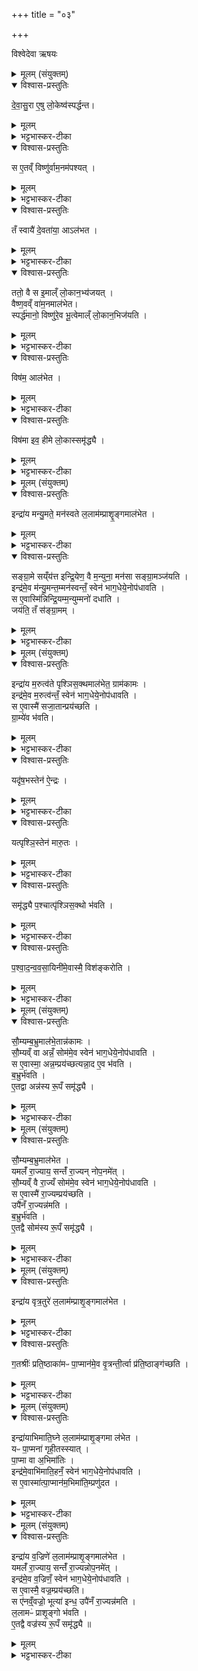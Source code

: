 +++
title = "०३"

+++

विश्वेदेवा ऋषयः


<details><summary>मूलम् (संयुक्तम्)</summary>

दे॒वा॒सु॒रा ए॒षु लो॒केष्व॑स्पर्द्धन्त॒ स ए॒तव्ँ विष्णु॑र्वाम॒नम॑पश्य॒त्तँ स्वायै॑ दे॒वता॑या॒ आऽल॑भत॒ ततो॒ वै स इ॒माल्ँ लो॒कान॒भ्य॑जयद्वैष्ण॒वव्ँ वा॑म॒नमाल॑भेत॒ स्पर्द्ध॑मानो॒ विष्णु॑रे॒व भू॒त्वेमाल्ँ लो॒कान॒भिज॑यति॒ विष॑म॒ आल॑भेत॒ विष॑मा इव॒ हीमे लो॒कास्समृ॑द्ध्यै 
</details>

<details open><summary>विश्वास-प्रस्तुतिः</summary>

दे॒वा॒सु॒रा ए॒षु लो॒केष्व॑स्पर्द्धन्त।
</details>

<details><summary>मूलम्</summary>

दे॒वा॒सु॒रा ए॒षु लो॒केष्व॑स्पर्द्धन्त।
</details>

<details><summary>भट्टभास्कर-टीका</summary>

1 देवासुरा इत्यादि ॥ स्पर्धा लोकविषयं परस्परमैश्वर्यासहनम् ।
</details>

<details open><summary>विश्वास-प्रस्तुतिः</summary>

स ए॒तव्ँ विष्णु॑र्वाम॒नम॑पश्यत् ।
</details>

<details><summary>मूलम्</summary>

स ए॒तव्ँ विष्णु॑र्वाम॒नम॑पश्यत् ।
</details>

<details><summary>भट्टभास्कर-टीका</summary>

वामनो ह्रस्वाङ्गः । स्वायै देवतायै आत्मानमेव देवतां कृत्वा ।
</details>

<details open><summary>विश्वास-प्रस्तुतिः</summary>

तँ स्वायै॑ दे॒वता॑या॒ आऽल॑भत ।
</details>

<details><summary>मूलम्</summary>

तँ स्वायै॑ दे॒वता॑या॒ आऽल॑भत ।
</details>

<details><summary>भट्टभास्कर-टीका</summary>

तस्यै वामनमालभत ।
</details>

<details open><summary>विश्वास-प्रस्तुतिः</summary>

ततो॒ वै स इ॒माल्ँ लो॒कान॒भ्य॑जयत् ।  
वैष्ण॒वव्ँ वा॑म॒नमाल॑भेत।   
स्पर्द्ध॑मानो॒ विष्णु॑रे॒व भू॒त्वेमाल्ँ लो॒कान॒भिज॑यति ।
</details>

<details><summary>मूलम्</summary>

ततो॒ वै स इ॒माल्ँ लो॒कान॒भ्य॑जयत् ।  
वैष्ण॒वव्ँ वा॑म॒नमाल॑भेत।   
स्पर्द्ध॑मानो॒ विष्णु॑रे॒व भू॒त्वेमाल्ँ लो॒कान॒भिज॑यति ।
</details>

<details><summary>भट्टभास्कर-टीका</summary>

ततो वा इत्यादि । गतम् । स्पर्धमान इति स्पर्धाविषयसिद्ध्यै ।
</details>

<details open><summary>विश्वास-प्रस्तुतिः</summary>

विष॑म॒ आल॑भेत ।
</details>

<details><summary>मूलम्</summary>

विष॑म॒ आल॑भेत ।
</details>

<details><summary>भट्टभास्कर-टीका</summary>

विषम इति । निम्नोन्नतस्थले देवयजनभूते ।
</details>

<details open><summary>विश्वास-प्रस्तुतिः</summary>

विष॑मा इव॒ हीमे लो॒कास्समृ॑द्ध्यै ।
</details>

<details><summary>मूलम्</summary>

विष॑मा इव॒ हीमे लो॒कास्समृ॑द्ध्यै ।
</details>

<details><summary>भट्टभास्कर-टीका</summary>

विषमा इवेति । भोक्तृभोग्यादिवैलक्षण्याद्वैषम्यं लोकानाम् ॥
</details>



<details><summary>मूलम् (संयुक्तम्)</summary>

इन्द्रा॑य मन्यु॒मते॒ मन॑स्वते ल॒लाम॑म्प्राशॄ॒ङ्गमाल॑भेत सङ्ग्रा॒मे (16)  
सय्ँय॑त्त इन्द्रि॒येण॒ वै म॒न्युना॒ मन॑सा सङ्ग्रा॒मञ्ज॑य॒तीन्द्र॑मे॒व म॑न्यु॒मन्त॒म्मन॑स्वन्तँ॒ स्वेन॑ भाग॒धेये॒नोप॑धावति॒  स ए॒वास्मि॑न्निन्द्रि॒यम्म॒न्युम्मनो॑ दधाति॒ जय॑ति॒ तँ स॑ङ्ग्रा॒मम् 
</details>

<details open><summary>विश्वास-प्रस्तुतिः</summary>

इन्द्रा॑य मन्यु॒मते॒ मन॑स्वते ल॒लाम॑म्प्राशॄ॒ङ्गमाल॑भेत ।  
</details>

<details><summary>मूलम्</summary>

इन्द्रा॑य मन्यु॒मते॒ मन॑स्वते ल॒लाम॑म्प्राशॄ॒ङ्गमाल॑भेत ।  
</details>

<details><summary>भट्टभास्कर-टीका</summary>

2 इन्द्रायेत्यादि ॥ ललामः श्वेतपुण्ड्रलाच्छितललाटः । मत्त्वर्थीयो लुप्यते । प्राशृङ्गो लम्बितशृङ्गः, पिङ्गल- प्राशृङ्गो गौः' इति भरद्वाजवचनात् ।
</details>

<details open><summary>विश्वास-प्रस्तुतिः</summary>

सङ्ग्रा॒मे सय्ँय॑त्त इन्द्रि॒येण॒ वै म॒न्युना॒ मन॑सा सङ्ग्रा॒मञ्ज॑यति ।  
इन्द्र॑मे॒व म॑न्यु॒मन्त॒म्मन॑स्वन्तँ॒ स्वेन॑ भाग॒धेये॒नोप॑धावति ।  
स ए॒वास्मि॑न्निन्द्रि॒यम्म॒न्युम्मनो॑ दधाति ।  
जय॑ति॒ तँ स॑ङ्ग्रा॒मम् ।
</details>

<details><summary>मूलम्</summary>

सङ्ग्रा॒मे सय्ँय॑त्त इन्द्रि॒येण॒ वै म॒न्युना॒ मन॑सा सङ्ग्रा॒मञ्ज॑यति ।  
इन्द्र॑मे॒व म॑न्यु॒मन्त॒म्मन॑स्वन्तँ॒ स्वेन॑ भाग॒धेये॒नोप॑धावति ।  
स ए॒वास्मि॑न्निन्द्रि॒यम्म॒न्युम्मनो॑ दधाति ।  
जय॑ति॒ तँ स॑ङ्ग्रा॒मम् ।
</details>

<details><summary>भट्टभास्कर-टीका</summary>

इन्द्रियेणेत्यादि । इन्द्रियं वीर्यम् । इन्द्रियादित्रयं सङ्ग्रामजयश्रीहेतुः ॥
</details>



<details><summary>मूलम् (संयुक्तम्)</summary>

इन्द्रा॑य म॒रुत्व॑ते पृश्ञिस॒क्थमाल॑भेत॒ ग्राम॑काम॒ इन्द्र॑मे॒व म॒रुत्व॑न्तँ॒ स्वेन॑ भाग॒धेये॒नोप॑धावति॒ स ए॒वास्मै॑ सजा॒तान्प्रय॑च्छति ग्रा॒म्ये॑व भ॑वति॒ यदृ॑ष॒भस्तेन॑ (17)  ऐ॒न्द्रो यत्पृश्ञि॒स्तेन॑ मारु॒तस्समृ॑द्ध्यै प॒श्चात्पृ॑श्ञिस॒क्थो भ॑वति पश्चादन्ववसा॒यिनी॑मे॒वास्मै॒ विश॑ङ्करोति 
</details>

<details open><summary>विश्वास-प्रस्तुतिः</summary>

इन्द्रा॑य म॒रुत्व॑ते पृश्ञिस॒क्थमाल॑भेत॒ ग्राम॑कामः ।  
इन्द्र॑मे॒व म॒रुत्व॑न्तँ॒ स्वेन॑ भाग॒धेये॒नोप॑धावति ।  
स ए॒वास्मै॑ सजा॒तान्प्रय॑च्छति ।   
ग्रा॒म्ये॑व भ॑वति।
</details>

<details><summary>मूलम्</summary>

इन्द्रा॑य म॒रुत्व॑ते पृश्ञिस॒क्थमाल॑भेत॒ ग्राम॑कामः ।  
इन्द्र॑मे॒व म॒रुत्व॑न्तँ॒ स्वेन॑ भाग॒धेये॒नोप॑धावति ।  
स ए॒वास्मै॑ सजा॒तान्प्रय॑च्छति ।   
ग्रा॒म्ये॑व भ॑वति।
</details>

<details><summary>भट्टभास्कर-टीका</summary>

3 मरुत्त्वत इति ॥ 'तसौ मत्त्वर्थे' इति भत्वम् । पृश्निसक्थः श्वेतजानुः, श्वेतोरुरित्येके श्वेतकटिप्रदेश इति । 'बहुव्रीहौ सक्थ्यक्ष्णोः' इति षच् ।
</details>

<details open><summary>विश्वास-प्रस्तुतिः</summary>

यदृ॑ष॒भस्तेन॑  ऐ॒न्द्रः ।
</details>

<details><summary>मूलम्</summary>

यदृ॑ष॒भस्तेन॑  ऐ॒न्द्रः ।
</details>

<details><summary>भट्टभास्कर-टीका</summary>

यदृषभ इत्यादि । ऋषभस्य सेक्तृत्वादैन्द्रत्वम् ।
</details>

<details open><summary>विश्वास-प्रस्तुतिः</summary>

यत्पृश्ञि॒स्तेन॑ मारु॒तः ।
</details>

<details><summary>मूलम्</summary>

यत्पृश्ञि॒स्तेन॑ मारु॒तः ।
</details>

<details><summary>भट्टभास्कर-टीका</summary>

श्वेतस्य वायव्यत्वात्पृश्नेर्मारुतत्वम् ।
</details>

<details open><summary>विश्वास-प्रस्तुतिः</summary>

समृ॑द्ध्यै प॒श्चात्पृ॑श्ञिस॒क्थो भ॑वति ।  
</details>

<details><summary>मूलम्</summary>

समृ॑द्ध्यै प॒श्चात्पृ॑श्ञिस॒क्थो भ॑वति ।  
</details>

<details><summary>भट्टभास्कर-टीका</summary>

समृद्ध्या इति । सदृशस्सम्बन्धस्समृद्धिः ।
</details>

<details open><summary>विश्वास-प्रस्तुतिः</summary>

प॒श्वा॒द॒न्व॒व॒सा॒यिनी॑मे॒वास्मै॒ विश॑ङ्करोति ।
</details>

<details><summary>मूलम्</summary>

प॒श्वा॒द॒न्व॒व॒सा॒यिनी॑मे॒वास्मै॒ विश॑ङ्करोति ।
</details>

<details><summary>भट्टभास्कर-टीका</summary>

पश्चादिति । सक्थः पश्चाद्भागे पृश्नित्वं यस्य स तथोक्तः । पश्चादन्ववसायिनीं पश्चादनुसृत्यावस्थानशीलां विशं प्रजां करोति ॥
</details>



<details><summary>मूलम् (संयुक्तम्)</summary>

सौ॒म्यम्ब॒भ्रुमाल॑भे॒तान्न॑कामस्सौ॒म्यव्ँ वा अन्नँ॒ सोम॑मे॒व स्वेन॑ भाग॒धेये॒नोप॑धावति॒  स ए॒वास्मा॒ अन्न॒म्प्रय॑च्छत्यन्ना॒द ए॒व भ॑वति ब॒भ्रुर्भ॑वत्ये॒तद्वा अन्न॑स्य रू॒पँ समृ॑द्ध्यै
</details>

<details open><summary>विश्वास-प्रस्तुतिः</summary>

सौ॒म्यम्ब॒भ्रुमाल॑भे॒तान्न॑कामः ।  
सौ॒म्यव्ँ वा अन्नँ॒ सोम॑मे॒व स्वेन॑ भाग॒धेये॒नोप॑धावति ।  
स ए॒वास्मा॒ अन्न॒म्प्रय॑च्छत्यन्ना॒द ए॒व भ॑वति ।   
ब॒भ्रुर्भ॑वति ।   
ए॒तद्वा अन्न॑स्य रू॒पँ समृ॑द्ध्यै ।
</details>

<details><summary>मूलम्</summary>

सौ॒म्यम्ब॒भ्रुमाल॑भे॒तान्न॑कामः ।  
सौ॒म्यव्ँ वा अन्नँ॒ सोम॑मे॒व स्वेन॑ भाग॒धेये॒नोप॑धावति ।  
स ए॒वास्मा॒ अन्न॒म्प्रय॑च्छत्यन्ना॒द ए॒व भ॑वति ।   
ब॒भ्रुर्भ॑वति ।   
ए॒तद्वा अन्न॑स्य रू॒पँ समृ॑द्ध्यै ।
</details>

<details><summary>भट्टभास्कर-टीका</summary>

4 सौम्यमित्यादि ॥ बभ्रुः कपिलश्यामः । सौम्यमन्नं, तस्योदयशीलत्वाद्बभ्रुरिति ॥
</details>



<details><summary>मूलम् (संयुक्तम्)</summary>

सौ॒म्यम्ब॒भ्रुमाल॑भेत॒ यमल॑म् (18)  रा॒ज्याय॒ सन्तँ॑ रा॒ज्यन्नोप॒नमे॑त्सौ॒म्यव्ँ वै रा॒ज्यँ सोम॑मे॒व स्वेन॑ भाग॒धेये॒नोप॑धावति॒ स ए॒वास्मै॑ रा॒ज्यम्प्रय॑च्छ॒त्युपै॑नँ रा॒ज्यन्न॑मति ब॒भ्रुर्भ॑वत्ये॒तद्वै सोम॑स्य रू॒पँ समृ॑द्ध्यै
</details>

<details open><summary>विश्वास-प्रस्तुतिः</summary>

सौ॒म्यम्ब॒भ्रुमाल॑भेत ।  
यमलँ॑   रा॒ज्याय॒ सन्तँ॑ रा॒ज्यन्                     नोप॒नमे॑त् ।  
सौ॒म्यव्ँ वै रा॒ज्यँ सोम॑मे॒व स्वेन॑ भाग॒धेये॒नोप॑धावति ।  
स ए॒वास्मै॑ रा॒ज्यम्प्रय॑च्छति ।  
उपै॑नँ रा॒ज्यन्न॑मति ।  
ब॒भ्रुर्भ॑वति ।  
ए॒तद्वै सोम॑स्य रू॒पँ समृ॑द्ध्यै ।  
</details>

<details><summary>मूलम्</summary>

सौ॒म्यम्ब॒भ्रुमाल॑भेत ।  
यमलँ॑   रा॒ज्याय॒ सन्तँ॑ रा॒ज्यन्                     नोप॒नमे॑त् ।  
सौ॒म्यव्ँ वै रा॒ज्यँ सोम॑मे॒व स्वेन॑ भाग॒धेये॒नोप॑धावति ।  
स ए॒वास्मै॑ रा॒ज्यम्प्रय॑च्छति ।  
उपै॑नँ रा॒ज्यन्न॑मति ।  
ब॒भ्रुर्भ॑वति ।  
ए॒तद्वै सोम॑स्य रू॒पँ समृ॑द्ध्यै ।  
</details>

<details><summary>भट्टभास्कर-टीका</summary>

5 राज्यं प्राप्तुं योग्यमपि राज्यं राजन्यं वा यन्नोपनमेत् नोपगच्छेत् । राज्ञः कर्म राज्यम् । पुरोहितादित्वात् यत् ॥
</details>



<details><summary>मूलम् (संयुक्तम्)</summary>

इन्द्रा॑य वृत्र॒तुरे॑ ल॒लाम॑म्प्राशृ॒ङ्गमाल॑भेत ग॒तश्रीः॑ प्रति॒ष्ठाका॑मᳶ पा॒प्मान॑मे॒व वृ॒त्रन्ती॒र्त्वा प्र॑ति॒ष्ठाङ्ग॑च्छ॒ति 
</details>

<details open><summary>विश्वास-प्रस्तुतिः</summary>

इन्द्रा॑य वृत्र॒तुरे॑ ल॒लाम॑म्प्राशृ॒ङ्गमाल॑भेत ।
</details>

<details><summary>मूलम्</summary>

इन्द्रा॑य वृत्र॒तुरे॑ ल॒लाम॑म्प्राशृ॒ङ्गमाल॑भेत ।
</details>

<details><summary>भट्टभास्कर-टीका</summary>

6 वृत्रतुर इति ॥ वृत्रस्य वा पापादेर्वा हिंसिता वृत्रतूः । तुर्वी हिंसायाम्, क्विप् । ललामं प्राशृङ्गमिति व्याख्यातम् ।
</details>

<details open><summary>विश्वास-प्रस्तुतिः</summary>

ग॒तश्रीः॑ प्रति॒ष्ठाका॑मᳶ पा॒प्मान॑मे॒व वृ॒त्रन्ती॒र्त्वा प्र॑ति॒ष्ठाङ्ग॑च्छति ।
</details>

<details><summary>मूलम्</summary>

ग॒तश्रीः॑ प्रति॒ष्ठाका॑मᳶ पा॒प्मान॑मे॒व वृ॒त्रन्ती॒र्त्वा प्र॑ति॒ष्ठाङ्ग॑च्छति ।
</details>

<details><summary>भट्टभास्कर-टीका</summary>

गतश्रीः । केचिदाहुः - शुश्रुवान् ग्रामणी राजन्यो वेति । पाप्मानमिति । येन प्रतिष्ठा निरुद्ध्यते । वृत्रं वारकम् ॥
</details>



<details><summary>मूलम् (संयुक्तम्)</summary>

इन्द्रा॑याभिमाति॒घ्ने ल॒लाम॑म्प्राशृ॒ङ्गमा (19)  ल॒भे॒त॒ यᳶ पा॒प्मना॑ गृही॒तस्स्यात्पा॒प्मा वा अ॒भिमा॑ति॒रिन्द्र॑मे॒वाभि॑माति॒हनँ॒ स्वेन॑ भाग॒धेये॒नोप॑धावति॒  स ए॒वास्मा॑त्पा॒प्मान॑म॒भिमा॑ति॒म्प्रणु॑दत 
</details>

<details open><summary>विश्वास-प्रस्तुतिः</summary>

इन्द्रा॑याभिमाति॒घ्ने ल॒लाम॑म्प्राशृ॒ङ्गमा  ल॑भेत  ।  
यᳶ पा॒प्मना॑ गृही॒तस्स्यात् ।  
पा॒प्मा वा अ॒भिमा॑तिः ।  
इन्द्र॑मे॒वाभि॑माति॒हनँ॒ स्वेन॑ भाग॒धेये॒नोप॑धावति ।  
स ए॒वास्मा॑त्पा॒प्मान॑म॒भिमा॑ति॒म्प्रणु॑दत ।
</details>

<details><summary>मूलम्</summary>

इन्द्रा॑याभिमाति॒घ्ने ल॒लाम॑म्प्राशृ॒ङ्गमा  ल॑भेत  ।  
यᳶ पा॒प्मना॑ गृही॒तस्स्यात् ।  
पा॒प्मा वा अ॒भिमा॑तिः ।  
इन्द्र॑मे॒वाभि॑माति॒हनँ॒ स्वेन॑ भाग॒धेये॒नोप॑धावति ।  
स ए॒वास्मा॑त्पा॒प्मान॑म॒भिमा॑ति॒म्प्रणु॑दत ।
</details>

<details><summary>भट्टभास्कर-टीका</summary>

7 अभिमातिघ्न इति ॥ अभिमातिः पाप्मा तस्य हन्त्रे । क्विप् । उदात्तनिवृत्तिस्वरेण विभक्तेरुदात्तत्वम् । गतमन्यत् ॥
</details>



<details><summary>मूलम् (संयुक्तम्)</summary>

इन्द्रा॑य व॒ज्रिणे॑ ल॒लाम॑म्प्राशृ॒ङ्गमाल॑भेत॒ यमलँ॑ रा॒ज्याय॒ सन्तँ॑ रा॒ज्यन्नोप॒नमे॒दिन्द्र॑मे॒व व॒ज्रिणँ॒ स्वेन॑ भाग॒धेये॒नोप॑धावति॒  स ए॒वास्मै॒ वज्र॒म्प्रय॑च्छति॒ स ए॑नव्ँ॒वज्रो॒ भूत्या॑ इन्ध॒ उपै॑नँ रा॒ज्यन्न॑मति ल॒लामᳶ॑ प्राशृ॒ङ्गो भ॑वत्ये॒तद्वै वज्र॑स्य रू॒पँ समृ॑द्ध्यै ॥ (20)  
</details>

<details open><summary>विश्वास-प्रस्तुतिः</summary>

इन्द्रा॑य व॒ज्रिणे॑ ल॒लाम॑म्प्राशृ॒ङ्गमाल॑भेत ।   
यमलँ॑ रा॒ज्याय॒ सन्तँ॑ रा॒ज्यन्नोप॒नमे॑त् ।  
इन्द्र॑मे॒व व॒ज्रिणँ॒ स्वेन॑ भाग॒धेये॒नोप॑धावति ।  
स ए॒वास्मै॒ वज्र॒म्प्रय॑च्छति।  
स ए॑नव्ँ॒वज्रो॒ भूत्या॑ इन्ध॒ उपै॑नँ रा॒ज्यन्न॑मति ।  
ल॒लामᳶ॑ प्राशृ॒ङ्गो भ॑वति ।  
ए॒तद्वै वज्र॑स्य रू॒पँ समृ॑द्ध्यै ॥
</details>

<details><summary>मूलम्</summary>

इन्द्रा॑य व॒ज्रिणे॑ ल॒लाम॑म्प्राशृ॒ङ्गमाल॑भेत ।   
यमलँ॑ रा॒ज्याय॒ सन्तँ॑ रा॒ज्यन्नोप॒नमे॑त् ।  
इन्द्र॑मे॒व व॒ज्रिणँ॒ स्वेन॑ भाग॒धेये॒नोप॑धावति ।  
स ए॒वास्मै॒ वज्र॒म्प्रय॑च्छति।  
स ए॑नव्ँ॒वज्रो॒ भूत्या॑ इन्ध॒ उपै॑नँ रा॒ज्यन्न॑मति ।  
ल॒लामᳶ॑ प्राशृ॒ङ्गो भ॑वति ।  
ए॒तद्वै वज्र॑स्य रू॒पँ समृ॑द्ध्यै ॥
</details>

<details><summary>भट्टभास्कर-टीका</summary>

8 इन्धे इति ॥ राज्यप्राप्तियोग्यां दीप्तिं करोतीति । ञि इन्धी दीप्तौ, श्नान्नलोपः ॥

इति द्वितीये प्रथमे तृतीयोऽनुवाकः ॥
</details>
